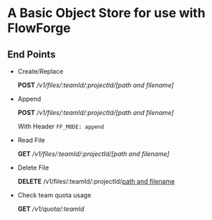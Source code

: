 # A Basic Object Store for use with FlowForge

## End Points

- Create/Replace

    **POST** */v1/files/:teamId/:projectId/[path and filename]*
- Append

    **POST** */v1/files/:teamId/:projectId/[path and filename]*

    With Header `FF_MODE: append`
- Read File

    **GET** */v1/files/:teamId/:projectId/[path and filename]*
- Delete File

    **DELETE** /v1/files/:teamId/:projectId/[path and filename]()

- Check team quota usage

    **GET** */v1/quota/:teamId*